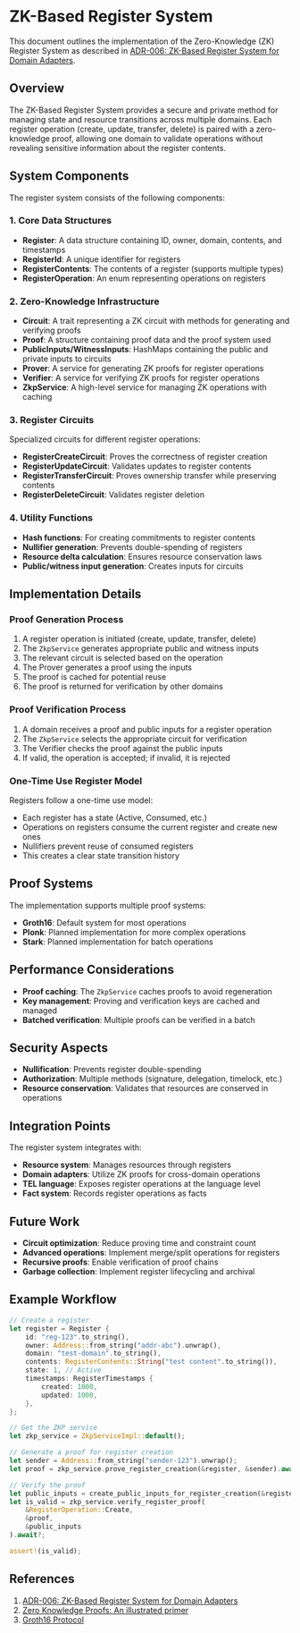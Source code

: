 # ZK-Based Register System

This document outlines the implementation of the Zero-Knowledge (ZK) Register System as described in [ADR-006: ZK-Based Register System for Domain Adapters](./adr_006_zk_registers.md).

## Overview

The ZK-Based Register System provides a secure and private method for managing state and resource transitions across multiple domains. Each register operation (create, update, transfer, delete) is paired with a zero-knowledge proof, allowing one domain to validate operations without revealing sensitive information about the register contents.

## System Components

The register system consists of the following components:

### 1. Core Data Structures

- **Register**: A data structure containing ID, owner, domain, contents, and timestamps
- **RegisterId**: A unique identifier for registers
- **RegisterContents**: The contents of a register (supports multiple types)
- **RegisterOperation**: An enum representing operations on registers

### 2. Zero-Knowledge Infrastructure

- **Circuit**: A trait representing a ZK circuit with methods for generating and verifying proofs
- **Proof**: A structure containing proof data and the proof system used
- **PublicInputs/WitnessInputs**: HashMaps containing the public and private inputs to circuits
- **Prover**: A service for generating ZK proofs for register operations
- **Verifier**: A service for verifying ZK proofs for register operations
- **ZkpService**: A high-level service for managing ZK operations with caching

### 3. Register Circuits

Specialized circuits for different register operations:

- **RegisterCreateCircuit**: Proves the correctness of register creation
- **RegisterUpdateCircuit**: Validates updates to register contents
- **RegisterTransferCircuit**: Proves ownership transfer while preserving contents
- **RegisterDeleteCircuit**: Validates register deletion

### 4. Utility Functions

- **Hash functions**: For creating commitments to register contents
- **Nullifier generation**: Prevents double-spending of registers
- **Resource delta calculation**: Ensures resource conservation laws
- **Public/witness input generation**: Creates inputs for circuits

## Implementation Details

### Proof Generation Process

1. A register operation is initiated (create, update, transfer, delete)
2. The `ZkpService` generates appropriate public and witness inputs
3. The relevant circuit is selected based on the operation
4. The Prover generates a proof using the inputs
5. The proof is cached for potential reuse
6. The proof is returned for verification by other domains

### Proof Verification Process

1. A domain receives a proof and public inputs for a register operation
2. The `ZkpService` selects the appropriate circuit for verification
3. The Verifier checks the proof against the public inputs
4. If valid, the operation is accepted; if invalid, it is rejected

### One-Time Use Register Model

Registers follow a one-time use model:
- Each register has a state (Active, Consumed, etc.)
- Operations on registers consume the current register and create new ones
- Nullifiers prevent reuse of consumed registers
- This creates a clear state transition history

## Proof Systems

The implementation supports multiple proof systems:

- **Groth16**: Default system for most operations
- **Plonk**: Planned implementation for more complex operations
- **Stark**: Planned implementation for batch operations

## Performance Considerations

- **Proof caching**: The `ZkpService` caches proofs to avoid regeneration
- **Key management**: Proving and verification keys are cached and managed
- **Batched verification**: Multiple proofs can be verified in a batch

## Security Aspects

- **Nullification**: Prevents register double-spending
- **Authorization**: Multiple methods (signature, delegation, timelock, etc.)
- **Resource conservation**: Validates that resources are conserved in operations

## Integration Points

The register system integrates with:

- **Resource system**: Manages resources through registers
- **Domain adapters**: Utilize ZK proofs for cross-domain operations
- **TEL language**: Exposes register operations at the language level
- **Fact system**: Records register operations as facts

## Future Work

- **Circuit optimization**: Reduce proving time and constraint count
- **Advanced operations**: Implement merge/split operations for registers
- **Recursive proofs**: Enable verification of proof chains
- **Garbage collection**: Implement register lifecycling and archival

## Example Workflow

```rust
// Create a register
let register = Register {
    id: "reg-123".to_string(),
    owner: Address::from_string("addr-abc").unwrap(),
    domain: "test-domain".to_string(),
    contents: RegisterContents::String("test content".to_string()),
    state: 1, // Active
    timestamps: RegisterTimestamps {
        created: 1000,
        updated: 1000,
    },
};

// Get the ZKP service
let zkp_service = ZkpServiceImpl::default();

// Generate a proof for register creation
let sender = Address::from_string("sender-123").unwrap();
let proof = zkp_service.prove_register_creation(&register, &sender).await?;

// Verify the proof
let public_inputs = create_public_inputs_for_register_creation(&register, &sender)?;
let is_valid = zkp_service.verify_register_proof(
    &RegisterOperation::Create,
    &proof,
    &public_inputs
).await?;

assert!(is_valid);
```

## References

1. [ADR-006: ZK-Based Register System for Domain Adapters](./adr_006_zk_registers.md)
2. [Zero Knowledge Proofs: An illustrated primer](https://blog.cryptographyengineering.com/2014/11/27/zero-knowledge-proofs-illustrated-primer/)
3. [Groth16 Protocol](https://eprint.iacr.org/2016/260.pdf) 